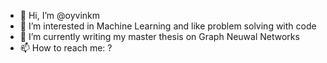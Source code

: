 - 👋 Hi, I’m @oyvinkm
- 👀 I’m interested in Machine Learning and like problem solving with code
- 🌱 I’m currently writing my master thesis on Graph Neuwal Networks
- 📫 How to reach me: ?

<!---
oyvinkm/oyvinkm is a ✨ special ✨ repository because its `README.md` (this file) appears on your GitHub profile.
You can click the Preview link to take a look at your changes.
--->
